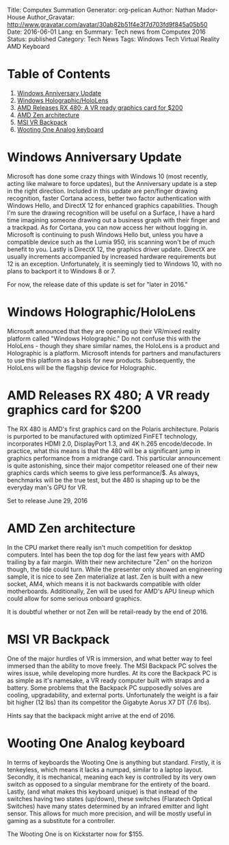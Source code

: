 Title: Computex Summation
Generator: org-pelican
Author: Nathan Mador-House
Author_Gravatar: http://www.gravatar.com/avatar/30ab82b51f4e3f7d703fd9f845a05b50
Date: 2016-06-01
Lang: en
Summary: Tech news from Computex 2016
Status: published
Category: Tech News
Tags: Windows Tech Virtual Reality AMD Keyboard


# Table of Contents

1.  [Windows Anniversary Update](#org6dcf2cc)
2.  [Windows Holographic/HoloLens](#org04ff5bd)
3.  [AMD Releases RX 480; A VR ready graphics card for $200](#orga91e328)
4.  [AMD Zen architecture](#orgea766ed)
5.  [MSI VR Backpack](#org46a5121)
6.  [Wooting One Analog keyboard](#org1d9a194)



<a id="org6dcf2cc"></a>

# Windows Anniversary Update

Microsoft has done some crazy things with Windows 10 (most recently, acting like malware to force updates), but the Anniversary update is a step in the right direction. Included in this update are pen/finger drawing recognition, faster Cortana access, better two factor authentication with Windows Hello, and DirectX 12 for enhanced graphics capabilities. Though I'm sure the drawing recognition will be useful on a Surface, I have a hard time imagining someone drawing out a business graph with their finger and a trackpad. As for Cortana, you can now access her without logging in. Microsoft is continuing to push Windows Hello but, unless you have a compatible device such as the Lumia 950, iris scanning won't be of much benefit to you. Lastly is DirectX 12, the graphics driver update. DirectX are usually increments accompanied by increased hardware requirements but 12 is an exception. Unfortunately, it is seemingly tied to Windows 10, with no plans to backport it to Windows 8 or 7.

For now, the release date of this update is set for "later in 2016."


<a id="org04ff5bd"></a>

# Windows Holographic/HoloLens

Microsoft announced that they are opening up their VR/mixed reality platform called "Windows Holographic." Do not confuse this with the HoloLens - though they share similar names, the HoloLens is a product and Holographic is a platform. Microsoft intends for partners and manufacturers to use this platform as a basis for new products. Subsequently, the HoloLens will be the flagship device for Holographic.


<a id="orga91e328"></a>

# AMD Releases RX 480; A VR ready graphics card for $200

The RX 480 is AMD's first graphics card on the Polaris architecture. Polaris is purported to be manufactured with optimized FinFET technology, incorporates HDMI 2.0, DisplayPort 1.3, and 4K h.265 encode/decode. In practice, what this means is that the 480 will be a significant jump in graphics performance from a midrange card. This particular announcement is quite astonishing, since their major competitor released one of their new graphics cards which seems to give less performance/$. As always, benchmarks will be the true test, but the 480 is shaping up to be the everyday man's GPU for VR. 

Set to release June 29, 2016


<a id="orgea766ed"></a>

# AMD Zen architecture

In the CPU market there really isn't much competition for desktop computers. Intel has been the top dog for the last few years with AMD trailing by a fair margin. With their new architecture "Zen" on the horizon though, the tide could turn. While the presenter only showed an engineering sample, it is nice to see Zen materialize at last. Zen is built with a new socket, AM4, which means it is not backwards compatible with older motherboards. Additionally, Zen will be used for AMD's APU lineup which could allow for some serious onboard graphics.

It is doubtful whether or not Zen will be retail-ready by the end of 2016.


<a id="org46a5121"></a>

# MSI VR Backpack

One of the major hurdles of VR is immersion, and what better way to feel immersed than the ability to move freely. The MSI Backpack PC solves the wires issue, while developing more hurdles. At its core the Backpack PC is as simple as it's namesake, a VR ready computer built with straps and a battery. Some problems that the Backpack PC supposedly solves are cooling, upgradability, and external ports. Unfortunately the weight is a fair bit higher (12 lbs) than its competitor the Gigabyte Aorus X7 DT (7.6 lbs).

Hints say that the backpack might arrive at the end of 2016.


<a id="org1d9a194"></a>

# Wooting One Analog keyboard

In terms of keyboards the Wooting One is anything but standard. Firstly, it is tenkeyless, which means it lacks a numpad, similar to a laptop layout. Secondly, it is mechanical, meaning each key is controlled by its very own switch as opposed to a singular membrane for the entirety of the board. Lastly, (and what makes this keyboard unique) is that instead of the switches having two states (up/down), these switches (Flaratech Optical Switches) have many states determined by an infrared emitter and light sensor. This allows for much more precision, and will be mostly useful in gaming as a substitute for a controller.

The Wooting One is on Kickstarter now for $155.

